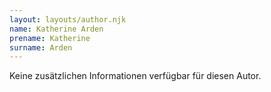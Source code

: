 ```yaml
---
layout: layouts/author.njk
name: Katherine Arden
prename: Katherine
surname: Arden
---
```

Keine zusätzlichen Informationen verfügbar für diesen Autor.
